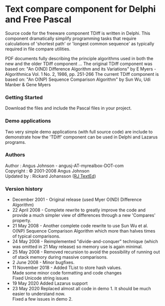 # Text compare component for Delphi and Free Pascal

Source code for the freeware component TDiff is written in Delphi. This 
component dramatically simplify programming tasks that require calculations
of 'shortest path' or 'longest common sequence' as typically required in file 
compare utilities.  

PDF documents fully describing the principle algorithms used in both the new and 
the older TDiff component ... The original TDiff component was based on: 
"An O(ND) Difference Algorithm and its Variations" by E Myers - 
Algorithmica Vol. 1 No. 2, 1986, pp. 251-266
The current TDiff component is based on: "An O(NP) Sequence Comparison Algorithm"
by Sun Wu, Udi Manber & Gene Myers

### Getting Started

Download the files and include the Pascal files in your project.

### Demo applications

Two very simple demo applications (with full source code) are include to
demonstrate how the 'TDiff' component can be used in Delphi and Lazarus programs.

### Authors
Author        : Angus Johnson - angusj-AT-myrealbox-DOT-com\
Copyright     : © 2001-2008 Angus Johnson\
Updated by    : Rickard Johansson ([RJ TextEd](https://www.rj-texted.se))

### Version history
- December 2001 - Original release (used Myer O(ND) Difference Algorithm) 
- 22 April 2008    - Complete rewrite to greatly improve the code and provide a much simpler view of differences through a new 'Compares' property.
- 21 May 2008      - Another complete code rewrite to use Sun Wu et al. O(NP) Sequence Comparison Algorithm which more than halves times of typical comparisons.
- 24 May 2008      - Reimplemented "divide-and-conquer" technique (which was omitted in 21 May release) so memory use is again minimal.
- 25 May 2008      - Removed recursion to avoid the possibility of running out of stack memory during massive comparisons.
- 2 June 2008      - Minor bugfixes.
- 11 November 2018 - Added TList<Cardinal> to store hash values.\
                     Made some minor code formatting and code changes\
                     Fixed Unicode string issues
- 19 May 2020        Added Lazarus support
- 23 May 2020        Replaced almost all code in demo 1. It should be much easier to understand now.\
                     Fixed a few issues in demo 2.


